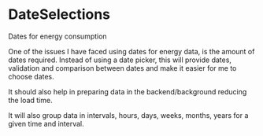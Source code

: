 # DateSelections
Dates for energy consumption

One of the issues I have faced using dates for energy data, is the amount of dates required. Instead of using a date picker, this will provide dates, validation and comparison between dates and make it easier for me to choose dates.

It should also help in preparing data in the backend/background reducing the load time.

It will also group data in intervals, hours, days, weeks, months, years for a given time and interval. 
